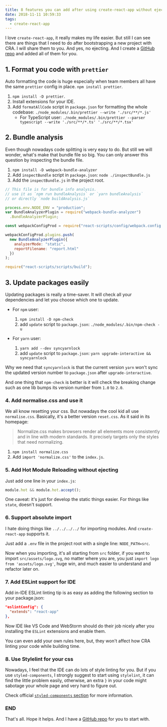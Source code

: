 ```yaml
---
title: 8 features you can add after using create-react-app without ejecting
date: 2018-11-11 10:59:33
tags:
  - create-react-app
---
```


I love `create-react-app`, it really makes my life easier. But still I can see there are things that I need to do after bootstrapping a new project with CRA. I will share them to you. And yes, no ejecting. And I create a [GitHub repo](https://github.com/Albert-Gao/enhanced-create-react-app) and added all of them for you.

<!--more-->

## 1. Format you code with `prettier`

Auto formatting the code is huge especially when team members all have the same `prettier` config in place.
`npm install prettier`.

1. `npm install -D prettier`.
2. Install extensions for your IDE.
3. Add `formatAllCode` script in `package.json` for formatting the whole codebase: `./node_modules/.bin/prettier --write './src/**/*.js'`
   - For TypeScript user: `./node_modules/.bin/prettier --parser typescript --write './src/**/*.ts' './src/**/*.tsx'`

## 2. Bundle analysis

Even though nowadays code splitting is very easy to do. But still we will wonder, what's make that bundle file so big. You can only answer this question by inspecting the bundle file.

1. `npm install -D webpack-bundle-analyzer`
2. Add `inspectBundle` script in `package.json`: `node ./inspectBundle.js`
3. Add the `inspectBundle.js` in the project root.

```javascript
// This file is for bundle info analysis.
// use it as `npm run bundleAnalysis` or `yarn bundleAnalysis`
// or directly `node buildAnalysis.js`

process.env.NODE_ENV = "production";
var BundleAnalyzerPlugin = require("webpack-bundle-analyzer")
  .BundleAnalyzerPlugin;

const webpackConfigProd = require("react-scripts/config/webpack.config.prod");

webpackConfigProd.plugins.push(
  new BundleAnalyzerPlugin({
    analyzerMode: "static",
    reportFilename: "report.html"
  })
);

require("react-scripts/scripts/build");
```

## 3. Update packages easily

Updating packages is really a time-saver. It will check all your dependencies and let you choose which one to update.

- For `npm` user:
  1. `npm install -D npm-check`
  2. add `update` script to `package.json`: `./node_modules/.bin/npm-check -u`

- For `yarn` user:
  1. `yarn add --dev syncyarnlock`
  2. add `update` script to `package.json`: `yarn upgrade-interactive && syncyarnlock`

Why we need that `syncyarnlock` is that the current version `yarn` won't sync the updated version number to `package.json` after `upgrade-interactive`.

And one thing that `npm-check` is better is it will check the breaking change such as one lib bumps its version number from `1.0` to `2.0`.

### 4. Add normalise.css and use it

We all know resetting your css. But nowadays the cool kid all use `normalise.css`. Basically, it's a better version `reset.css`. As it said in its homepage:

> Normalize.css makes browsers render all elements more consistently and in line with modern standards. It precisely targets only the styles that need normalizing.

1. `npm install normalize.css`
2. Add `import 'normalize.css'` to the `index.js`.

### 5. Add Hot Module Reloading without ejecting

Just add one line in your `index.js`: 

```javascript
module.hot && module.hot.accept();
```

One caveat: it's just for develop the static things easier. For things like `state`, doesn't support.

### 6. Support absolute import

I hate doing things like `../../../../` for importing modules. And `create-react-app` supports it.

Just add a `.env` file in the project root with a single line: `NODE_PATH=src`.

Now when you importing, it's all starting from `src` folder, if you want to import `src/assets/logo.svg`, no matter where you are, you just `import logo from 'assets/logo.svg'`, huge win, and much easier to understand and refactor later on.

### 7. Add ESLint support for IDE

Add in-IDE ESLint linting tip is as easy as adding the following section to your package.json:

```json
"eslintConfig": {
  "extends": "react-app"
},
```

Now IDE like VS Code and WebStorm should do their job nicely after you installing the `ESLint` extensions and enable them.

You can even add your own rules here, but, they won't affect how CRA linting your code while building time.

### 8. Use Stylelint for your css

Nowadays, I feel that the IDE can do lots of style linting for you. But if you use `styled-components`, I strongly suggest to start using `stylelint`, it can find the little problem easily, otherwise, an extra `}` in your code might sabotage your whole page and very hard to figure out.

Check official [`styled-components` section](https://www.styled-components.com/docs/tooling#stylelint) for more information.

### END

That's all. Hope it helps. And I have a [GitHub repo](https://github.com/Albert-Gao/enhanced-create-react-app) for you to start with.